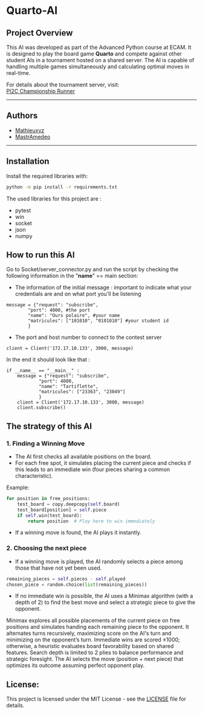 # Quarto-AI

## Project Overview

This AI was developed as part of the Advanced Python course at ECAM. It is designed to play the board game **Quarto** and compete against other student AIs in a tournament hosted on a shared server. The AI is capable of handling multiple games simultaneously and calculating optimal moves in real-time.

For details about the tournament server, visit:  
[PI2C Championship Runner](https://github.com/qlurkin/PI2CChampionshipRunner)

---

## Authors

- [Mathieuxyz](https://github.com/Mathieuxyz)  
- [MastrAmedeo](https://github.com/MastrAmedeo)

---

## Installation

Install the required libraries with:

```bash
python -m pip install -r requirements.txt
```

The used libraries for this project are :
- pytest
- win
- socket
- json
- numpy

## How to run this AI
Go to Socket/server_connector.py and run the script by checking the following information in the "__name__" == main section:

- The information of the initial message : important to indicate what your credentials are and on what port you'll be listening
```shell
message = {"request": "subscribe",
        "port": 4000, #the port
        "name": "Ours polaire", #your name
        "matricules": ["101010", "0101010"] #your student id
        }
```
- The port and host number to connect to the contest server
```shell
client = Client('172.17.10.133', 3000, message)
```

In the end it should look like that :

```shell
if __name__ == "__main__" :
    message = {"request": "subscribe",
            "port": 4000,
            "name": "Tartiflette",
            "matricules": ["23363", "23049"]
            }
    client = Client('172.17.10.133', 3000, message)
    client.subscribe()
```

## The strategy of this AI

### 1. Finding a Winning Move

- The AI first checks all available positions on the board.
- For each free spot, it simulates placing the current piece and checks if this leads to an immediate win (four pieces sharing a common characteristic).

Example:
```python
for position in free_positions:
    test_board = copy.deepcopy(self.board)
    test_board[position] = self.piece
    if self.win(test_board):
        return position  # Play here to win immediately
```

- If a winning move is found, the AI plays it instantly.

### 2. Choosing the next piece

- If a winning move is played, the AI randomly selects a piece among those that have not yet been used.

```python
remaining_pieces = self.pieces - self.played
chosen_piece = random.choice(list(remaining_pieces))
```

- If no immediate win is possible, the AI uses a Minimax algorithm (with a depth of 2) to find the best move and select a strategic piece to give the opponent.

Minimax explores all possible placements of the current piece on free positions and simulates handing each remaining piece to the opponent. It alternates turns recursively, maximizing score on the AI's turn and minimizing on the opponent’s turn. Immediate wins are scored ±1000; otherwise, a heuristic evaluates board favorability based on shared features. Search depth is limited to 2 plies to balance performance and strategic foresight. The AI selects the move (position + next piece) that optimizes its outcome assuming perfect opponent play.


## License:

This project is licensed under the MIT License - see the [LICENSE](LICENSE) file for details.